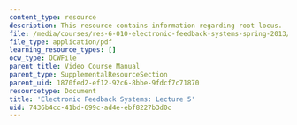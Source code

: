 ```yaml
---
content_type: resource
description: This resource contains information regarding root locus.
file: /media/courses/res-6-010-electronic-feedback-systems-spring-2013/7436b4cc41bd699cad4eebf8227b3d0c_MITRES_6-010S13_lec05.pdf
file_type: application/pdf
learning_resource_types: []
ocw_type: OCWFile
parent_title: Video Course Manual
parent_type: SupplementalResourceSection
parent_uid: 1870fed2-ef12-92c6-8bbe-9fdcf7c71870
resourcetype: Document
title: 'Electronic Feedback Systems: Lecture 5'
uid: 7436b4cc-41bd-699c-ad4e-ebf8227b3d0c
---
```


